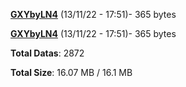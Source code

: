 [**GXYbyLN4**](/data/GXYbyLN4.txt) (13/11/22 - 17:51)- 365 bytes

[**GXYbyLN4**](/data/GXYbyLN4.txt) (13/11/22 - 17:51)- 365 bytes

**Total Datas**: 2872

**Total Size**: 16.07 MB / 16.1 MB